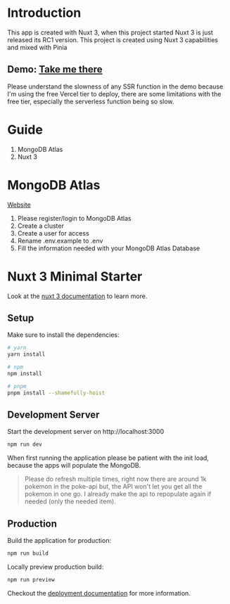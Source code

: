 # Introduction

This app is created with Nuxt 3, when this project started Nuxt 3 is just released its RC1 version.
This project is created using Nuxt 3 capabilities and mixed with Pinia

## Demo: [Take me there](http://dickopokedex.vercel.app "Let's Go")

Please understand the slowness of any SSR function in the demo because I'm using the free Vercel tier to deploy, there are some limitations with the free tier, especially the serverless function being so slow.

# Guide

1. MongoDB Atlas
2. Nuxt 3

# MongoDB Atlas

[Website](https://www.mongodb.com/atlas/database "Atlas")

1. Please register/login to MongoDB Atlas
2. Create a cluster
3. Create a user for access
4. Rename .env.example to .env
5. Fill the information needed with your MongoDB Atlas Database

# Nuxt 3 Minimal Starter

Look at the [nuxt 3 documentation](https://v3.nuxtjs.org) to learn more.

## Setup

Make sure to install the dependencies:

```bash
# yarn
yarn install

# npm
npm install

# pnpm
pnpm install --shamefully-hoist
```

## Development Server

Start the development server on http://localhost:3000

```bash
npm run dev
```

When first running the application please be patient with the init load, because the apps will populate the MongoDB.

> Please do refresh multiple times, right now there are around 1k pokemon in the poke-api but, the API won't let you get all the pokemon in one go. I already make the api to repopulate again if needed (only the needed item).

## Production

Build the application for production:

```bash
npm run build
```

Locally preview production build:

```bash
npm run preview
```

Checkout the [deployment documentation](https://v3.nuxtjs.org/docs/deployment) for more information.
